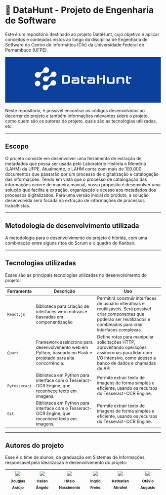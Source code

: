 
# 🔎 DataHunt - Projeto de Engenharia de Software

Este é um repositório destinado ao projeto DataHunt, cujo objetivo é aplicar conceitos e conteúdos vistos ao longo da disciplina de Engenharia de Software do Centro de Informática (CIn) da Universidade Federal de Pernambuco (UFPE).

<img src="frontend/src/assets/logo.png">

Neste repositório, é possível encontrar os códigos desenvolvidos ao decorrer do projeto e também informações relevantes sobre o projeto, como quem são os autores do projeto, quais são as tecnologias utilizadas, etc.

------

## Escopo

O projeto consiste em desenvolver uma ferramenta de extração de metadados que possa ser usada pelo Laboratório História e Memória (LAHM) da UFPE. Atualmente, o LAHM conta com mais de 100.000 documentos que passarão por um processo de digitalização e catalogação das informações. Tendo em vista que o processo de catalogação das informações ocorre de maneira manual, nosso propósito é desenvolver uma solução que facilite a extração, organização e acesso aos metadados dos processos digitalizados. Para uma versão inicial do produto, a solução desenvolvida será focada na extração de informações de processos trabalhistas.

------

## Metodologia de desenvolvimento utilizada

A metodologia para o desenvolvimento do projeto é híbrida, com uma combinação entre alguns ritos do Scrum e o quadro do Kanban.

------

## Tecnologias utilizadas

Essas são as principais tecnologias utilizadas no desenvolvimento do projeto:

| Ferramenta | Descrição | Uso 
| --- | --- | --- |
| `React.js` | Biblioteca para criação de interfaces web reativas e baseadas em componentização | Permitirá construir interfaces de usuário interativas e reutilizáveis. Será possível criar componentes que poderão ser reutilizados e combinados para criar interfaces complexas. |
| `Quart` | Framework assíncrono para desenvolvimento web em Python, baseado no Flask e projetado para alta concorrência.| Define rotas para manipular solicitações HTTP, aproveitando operações assíncronas para lidar com I/O intensivo, como acesso a banco de dados e chamadas de API.|
| `Pytesseract` | Biblioteca em Python para interface com o Tesseract-OCR Engine, que reconhece texto em imagens.| Permite extrair texto de imagens de forma simples e eficiente, usando os recursos do Tesseract-OCR Engine.|
| `Git` | Biblioteca em Python para interface com o Tesseract-OCR Engine, que reconhece texto em imagens.| Permite extrair texto de imagens de forma simples e eficiente, usando os recursos do Tesseract-OCR Engine.|

------

## Autores do projeto 

Esse é o time de alunos, da graduação em Sistemas de Informações, responsável pela idealização e desenvolvimento do projeto:

| [<img src="https://avatars.githubusercontent.com/u/99020717?v=4" width=115><br><sub>Douglas Araújo</sub>](https://github.com/thedouglasaraujo) | [<img src="https://avatars.githubusercontent.com/u/109428550?v=4" width=115><br><sub>Hallan Ângelo</sub>](https://github.com/hallanangelo) | [<img src="https://avatars.githubusercontent.com/u/54161035?v=4" width=115><br><sub>Hítalo Nascimento</sub>](https://github.com/HitaloNasc) | [<img src="https://avatars.githubusercontent.com/u/100882928?v=4" width=115><br><sub>Ingrid Freire</sub>](https://github.com/ingridfsl) | [<img src="https://avatars.githubusercontent.com/u/104030171?v=4" width=115><br><sub>Katharian Abrahel</sub>](https://github.com/katharianabrahel) | [<img src="https://avatars.githubusercontent.com/u/108599710?v=4" width=115><br><sub>Otávio Augusto</sub>](https://github.com/Otavio574) |
| :--------------------------------------------------------------------------------------------------------------------------------------------: | :----------------------------------------------------------------------------------------------------------------------------------------: | :-----------------------------------------------------------------------------------------------------------------------------------------: | :-------------------------------------------------------------------------------------------------------------------------------------: | :------------------------------------------------------------------------------------------------------------------------------------------------: | :------------------------------------------------------------------------------------------------------------------------------------------------: |

